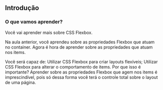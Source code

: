 ## Introdução
### O que vamos aprender?
Você vai aprender mais sobre CSS Flexbox.

Na aula anterior, você aprendeu sobre as propriedades Flexbox que atuam no container. Agora é hora de aprender sobre as propriedades que atuam nos items.

Você será capaz de:
Utilizar CSS Flexbox para criar layouts flexíveis;
Utilizar CSS Flexbox para alterar o comportamento de items.
Por que isso é importante?
Aprender sobre as propriedades Flexbox que agem nos items é imprescindível, pois só dessa forma você terá o controle total sobre o layout de uma página.